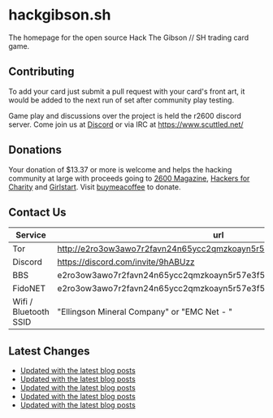 # hackgibson.sh
The homepage for the open source Hack The Gibson // SH trading card game.


## Contributing

To add your card just submit a pull request with your card's front art, it would be added to the next run of set after community play testing.

Game play and discussions over the project is held the r2600 discord server. Come join us at [Discord](https://discord.com/invite/9hABUzz) or via IRC at https://www.scuttled.net/


## Donations

Your donation of $13.37 or more is welcome and helps the hacking community at large with proceeds going to [2600 Magazine](https://2600.com/), [Hackers for Charity](https://hackersforcharity.org) and [Girlstart](https://girlstart.org).  Visit [buymeacoffee](https://www.buymeacoffee.com/hackgibson.sh) to donate.


## Contact Us

Service | url
-|-
Tor | http://e2ro3ow3awo7r2favn24n65ycc2qmzkoayn5r57e3f56nvjwdcgg32ad.onion
Discord | https://discord.com/invite/9hABUzz
BBS | e2ro3ow3awo7r2favn24n65ycc2qmzkoayn5r57e3f56nvjwdcgg32ad.onion:23
FidoNET | e2ro3ow3awo7r2favn24n65ycc2qmzkoayn5r57e3f56nvjwdcgg32ad.onion:24554
Wifi / Bluetooth SSID | "Ellingson Mineral Company" or "EMC Net - <fidonet address>"

## Latest Changes
<!-- BLOG-POST-LIST:START -->
- [Updated with the latest blog posts](https://github.com/DFW2600/hackgibson.sh/commit/6b9e82fbb968b4567eba703993367a8b44c36720)
- [Updated with the latest blog posts](https://github.com/DFW2600/hackgibson.sh/commit/ca9b7280488e5604f360f72e4bda3d45220b175d)
- [Updated with the latest blog posts](https://github.com/DFW2600/hackgibson.sh/commit/d43140885f7f49a356f14e37f0f58cb706ef9b39)
- [Updated with the latest blog posts](https://github.com/DFW2600/hackgibson.sh/commit/b00f72a3da9d9b068ba94fa20718caa8fec8efca)
- [Updated with the latest blog posts](https://github.com/DFW2600/hackgibson.sh/commit/029c5b3fcc88ae00430c078c0bd975fdbafda04b)
<!-- BLOG-POST-LIST:END -->
